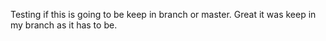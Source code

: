 Testing if this is going to be keep in branch or master. Great it was keep in my branch as it has to be. 